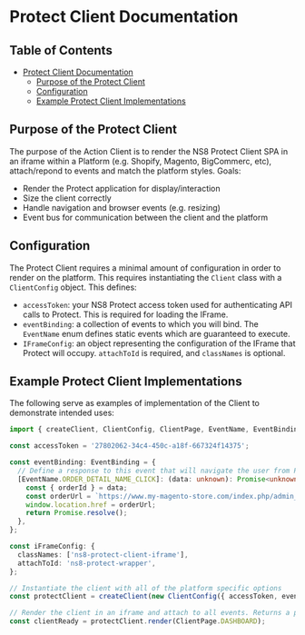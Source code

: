 # Protect Client Documentation

## Table of Contents

- [Protect Client Documentation](#protect-client-documentation)
  - [Purpose of the Protect Client](#purpose-of-the-protect-client)
  - [Configuration](#configuration)
  - [Example Protect Client Implementations](#example-protect-client-implementations)

## Purpose of the Protect Client

The purpose of the Action Client is to render the NS8 Protect Client SPA in an iframe within a Platform (e.g. Shopify, Magento, BigCommerc, etc), attach/repond to events and match the platform styles.
Goals:

- Render the Protect application for display/interaction
- Size the client correctly
- Handle navigation and browser events (e.g. resizing)
- Event bus for communication between the client and the platform

## Configuration

The Protect Client requires a minimal amount of configuration in order to render on the platform. This requires instantiating the `Client` class with a `ClientConfig` object. This defines:

- `accessToken`: your NS8 Protect access token used for authenticating API calls to Protect. This is required for loading the IFrame.
- `eventBinding`: a collection of events to which you will bind. The `EventName` enum defines static events which are guaranteed to execute.
- `IFrameConfig`: an object representing the configuration of the IFrame that Protect will occupy. `attachToId` is required, and `classNames` is optional.

## Example Protect Client Implementations

The following serve as examples of implementation of the Client to demonstrate intended uses:

```typescript
import { createClient, ClientConfig, ClientPage, EventName, EventBinding, IFrameConfig } from '@ns8/protect-sdk-client';

const accessToken = '27802062-34c4-450c-a18f-667324f14375';

const eventBinding: EventBinding = {
  // Define a response to this event that will navigate the user from Protect back to the Platform order page
  [EventName.ORDER_DETAIL_NAME_CLICK]: (data: unknown): Promise<unknown> => {
    const { orderId } = data;
    const orderUrl = `https://www.my-magento-store.com/index.php/admin_demo/sales/order/view/order_id/${orderId}`;
    window.location.href = orderUrl;
    return Promise.resolve();
  },
};

const iFrameConfig: {
  classNames: ['ns8-protect-client-iframe'],
  attachToId: 'ns8-protect-wrapper',
};

// Instantiate the client with all of the platform specific options
const protectClient = createClient(new ClientConfig({ accessToken, eventBinding, iFrameConfig }));

// Render the client in an iframe and attach to all events. Returns a promise which resolves when the client is ready.
const clientReady = protectClient.render(ClientPage.DASHBOARD);
```
